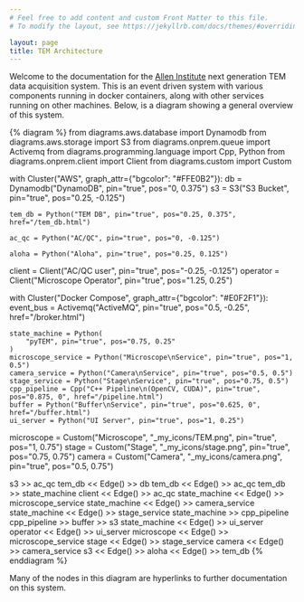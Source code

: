 ```yaml
---
# Feel free to add content and custom Front Matter to this file.
# To modify the layout, see https://jekyllrb.com/docs/themes/#overriding-theme-defaults

layout: page
title: TEM Architecture
---
```


Welcome to the documentation for the [Allen Institute](https://alleninstitute.org/) next generation TEM data acquisition system.
This is an event driven system with various components running in docker containers, along with other services running on other machines.
Below, is a diagram showing a general overview of this system.

{% diagram %}
from diagrams.aws.database import Dynamodb
from diagrams.aws.storage import S3
from diagrams.onprem.queue import Activemq
from diagrams.programming.language import Cpp, Python
from diagrams.onprem.client import Client
from diagrams.custom import Custom

with Cluster("AWS", graph_attr={"bgcolor": "#FFE0B2"}):
    db = Dynamodb("DynamoDB", pin="true", pos="0, 0.375")
    s3 = S3("S3 Bucket", pin="true", pos="0.25, -0.125")

    tem_db = Python("TEM DB", pin="true", pos="0.25, 0.375", href="/tem_db.html")

    ac_qc = Python("AC/QC", pin="true", pos="0, -0.125")

    aloha = Python("Aloha", pin="true", pos="0.25, 0.125")

client = Client("AC/QC user", pin="true", pos="-0.25, -0.125")
operator = Client("Microscope Operator", pin="true", pos="1.25, 0.25")

with Cluster("Docker Compose", graph_attr={"bgcolor": "#E0F2F1"}):
    event_bus = Activemq("ActiveMQ", pin="true", pos="0.5, -0.25", href="/broker.html")

    state_machine = Python(
        "pyTEM", pin="true", pos="0.75, 0.25"
    )
    microscope_service = Python("Microscope\nService", pin="true", pos="1, 0.5")
    camera_service = Python("Camera\nService", pin="true", pos="0.5, 0.5")
    stage_service = Python("Stage\nService", pin="true", pos="0.75, 0.5")
    cpp_pipeline = Cpp("C++ Pipeline\n(OpenCV, CUDA)", pin="true", pos="0.875, 0", href="/pipeline.html")
    buffer = Python("Buffer\nService", pin="true", pos="0.625, 0", href="/buffer.html")
    ui_server = Python("UI Server", pin="true", pos="1, 0.25")

microscope = Custom("Microscope", "_my_icons/TEM.png", pin="true", pos="1, 0.75")
stage = Custom("Stage", "_my_icons/stage.png", pin="true", pos="0.75, 0.75")
camera = Custom("Camera", "_my_icons/camera.png", pin="true", pos="0.5, 0.75")

s3 >> ac_qc
tem_db << Edge() >> db
tem_db << Edge() >> ac_qc
tem_db >> state_machine
client << Edge() >> ac_qc
state_machine << Edge() >> microscope_service
state_machine << Edge() >> camera_service
state_machine << Edge() >> stage_service
state_machine >> cpp_pipeline
cpp_pipeline >> buffer >> s3
state_machine << Edge() >> ui_server
operator << Edge() >> ui_server
microscope << Edge() >> microscope_service
stage << Edge() >> stage_service
camera << Edge() >> camera_service
s3 << Edge() >> aloha << Edge() >> tem_db
{% enddiagram %}

Many of the nodes in this diagram are hyperlinks to further documentation on this system.